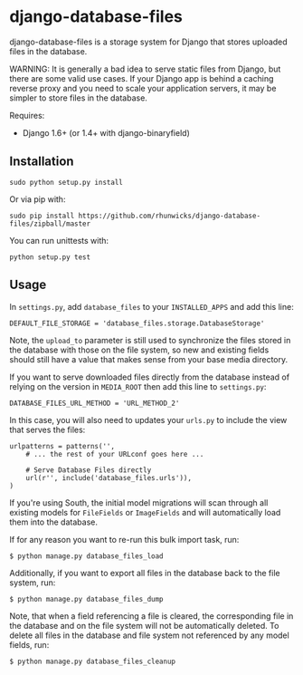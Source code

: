 django-database-files
=====================

django-database-files is a storage system for Django that stores uploaded files
in the database.

WARNING: It is generally a bad idea to serve static files from Django, 
but there are some valid use cases. If your Django app is behind a caching 
reverse proxy and you need to scale your application servers, it may be 
simpler to store files in the database.

Requires:

  * Django 1.6+ (or 1.4+ with django-binaryfield)

Installation
------------

    sudo python setup.py install
    
Or via pip with:
    
    sudo pip install https://github.com/rhunwicks/django-database-files/zipball/master

You can run unittests with:

    python setup.py test

Usage
-----

In ``settings.py``, add ``database_files`` to your ``INSTALLED_APPS`` and add
this line:

    DEFAULT_FILE_STORAGE = 'database_files.storage.DatabaseStorage'

Note, the ``upload_to`` parameter is still used to synchronize the files stored
in the database with those on the file system, so new and existing fields
should still have a value that makes sense from your base media directory.

If you want to serve downloaded files directly from the database instead of 
relying on the version in ``MEDIA_ROOT`` then add this line to ``settings.py``:

    DATABASE_FILES_URL_METHOD = 'URL_METHOD_2'
    
In this case, you will also need to updates your `urls.py` to include the view
that serves the files:

    urlpatterns = patterns('',
        # ... the rest of your URLconf goes here ...
        
        # Serve Database Files directly
        url(r'', include('database_files.urls')),
    )
    
If you're using South, the initial model migrations will scan through all
existing models for ``FileFields`` or ``ImageFields`` and will automatically
load them into the database.

If for any reason you want to re-run this bulk import task, run:

    $ python manage.py database_files_load
    
Additionally, if you want to export all files in the database back to the file
system, run:

    $ python manage.py database_files_dump

Note, that when a field referencing a file is cleared, the corresponding file
in the database and on the file system will not be automatically deleted.
To delete all files in the database and file system not referenced by any model
fields, run:

    $ python manage.py database_files_cleanup
